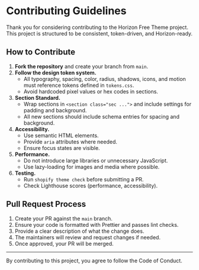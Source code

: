 # Contributing Guidelines

Thank you for considering contributing to the Horizon Free Theme project.  
This project is structured to be consistent, token-driven, and Horizon-ready.

## How to Contribute
1. **Fork the repository** and create your branch from `main`.
2. **Follow the design token system.**  
   - All typography, spacing, color, radius, shadows, icons, and motion must reference tokens defined in `tokens.css`.
   - Avoid hardcoded pixel values or hex codes in sections.
3. **Section Standard.**  
   - Wrap sections in `<section class="sec ...">` and include settings for padding and background.
   - All new sections should include schema entries for spacing and background.
4. **Accessibility.**
   - Use semantic HTML elements.
   - Provide `aria` attributes where needed.
   - Ensure focus states are visible.
5. **Performance.**
   - Do not introduce large libraries or unnecessary JavaScript.
   - Use lazy-loading for images and media where possible.
6. **Testing.**
   - Run `shopify theme check` before submitting a PR.
   - Check Lighthouse scores (performance, accessibility).

## Pull Request Process
1. Create your PR against the `main` branch.
2. Ensure your code is formatted with Prettier and passes lint checks.
3. Provide a clear description of what the change does.
4. The maintainers will review and request changes if needed.
5. Once approved, your PR will be merged.

---

By contributing to this project, you agree to follow the Code of Conduct.
